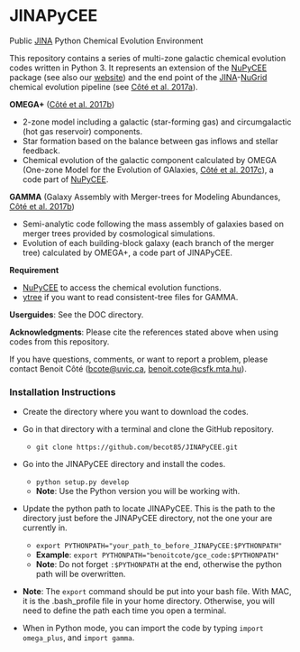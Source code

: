JINAPyCEE
=========

Public <a href="http://www.jinaweb.org/">JINA</a> Python Chemical Evolution Environment

This repository contains a series of multi-zone galactic chemical evolution codes written in Python 3. It represents an extension of the <a href="http://github.com/NuGrid/NuPyCEE">NuPyCEE</a> package (see also our <a href="http://nugrid.github.io/NuPyCEE/">website</a>) and the end point of the <a href="http://www.jinaweb.org/">JINA</a>-<a href="http://www.nugridstars.org/">NuGrid</a> chemical evolution pipeline (see <a href="http://adsabs.harvard.edu/abs/2017nuco.confb0203C">Côté et al. 2017a</a>).

**OMEGA+** (<a href="http://adsabs.harvard.edu/abs/2017arXiv171006442C">Côté et al. 2017b</a>)

- 2-zone model including a galactic (star-forming gas) and circumgalactic (hot gas reservoir) components.
- Star formation based on the balance between gas inflows and stellar feedback.
- Chemical evolution of the galactic component calculated by OMEGA (One-zone Model for the Evolution of GAlaxies, <a href="http://adsabs.harvard.edu/abs/2017ApJ...835..128C">Côté et al. 2017c</a>), a code part of <a href="http://github.com/NuGrid/NuPyCEE">NuPyCEE</a>.

**GAMMA** (Galaxy Assembly with Merger-trees for Modeling Abundances, <a href="http://adsabs.harvard.edu/abs/2017arXiv171006442C">Côté et al. 2017b</a>)

- Semi-analytic code following the mass assembly of galaxies based on merger trees provided by cosmological simulations.
- Evolution of each building-block galaxy (each branch of the merger tree) calculated by OMEGA+, a code part of JINAPyCEE.

**Requirement**

* <a href="http://github.com/NuGrid/NuPyCEE">NuPyCEE</a> to access the chemical evolution functions.
* <a href="https://ytree.readthedocs.io/en/latest/">ytree</a> if you want to read consistent-tree files for GAMMA.

**Userguides**: See the DOC directory.

**Acknowledgments**: Please cite the references stated above when using codes from this repository.

If you have questions, comments, or want to report a problem, please contact Benoit Côté (<bcote@uvic.ca>, <benoit.cote@csfk.mta.hu>).

### Installation Instructions

* Create the directory where you want to download the codes.
* Go in that directory with a terminal and clone the GitHub repository.
	* `git clone https://github.com/becot85/JINAPyCEE.git`
* Go into the JINAPyCEE directory and install the codes.
	* `python setup.py develop`
	* **Note**: Use the Python version you will be working with.
* Update the python path to locate JINAPyCEE. This is the path to the directory just before the JINAPyCEE directory, not the one your are currently in.
	* `export PYTHONPATH="your_path_to_before_JINAPyCEE:$PYTHONPATH"`
	* **Example**: `export PYTHONPATH="benoitcote/gce_code:$PYTHONPATH"`
	* **Note**: Do not forget `:$PYTHONPATH` at the end, otherwise the python path will be overwritten.
* **Note**: The `export` command should be put into your bash file. With MAC, it is the .bash_profile file in your home directory. Otherwise, you will need to define the path each time you open a terminal.

* When in Python mode, you can import the code by typing `import omega_plus`, and `import gamma`.